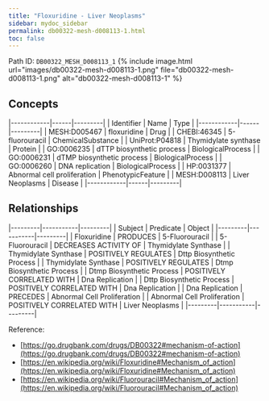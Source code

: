 ```yaml
---
title: "Floxuridine - Liver Neoplasms"
sidebar: mydoc_sidebar
permalink: db00322-mesh-d008113-1.html
toc: false 
---
```



Path ID: `DB00322_MESH_D008113_1`
{% include image.html url="images/db00322-mesh-d008113-1.png" file="db00322-mesh-d008113-1.png" alt="db00322-mesh-d008113-1" %}

## Concepts

|------------|------|---------|
| Identifier | Name | Type    |
|------------|------|---------|
| MESH:D005467 | floxuridine | Drug |
| CHEBI:46345 | 5-fluorouracil | ChemicalSubstance |
| UniProt:P04818 | Thymidylate synthase | Protein |
| GO:0006235 | dTTP biosynthetic process | BiologicalProcess |
| GO:0006231 | dTMP biosynthetic process | BiologicalProcess |
| GO:0006260 | DNA replication | BiologicalProcess |
| HP:0031377 | Abnormal cell proliferation | PhenotypicFeature |
| MESH:D008113 | Liver Neoplasms | Disease |
|------------|------|---------|

## Relationships

|---------|-----------|---------|
| Subject | Predicate | Object  |
|---------|-----------|---------|
| Floxuridine | PRODUCES | 5-Fluorouracil |
| 5-Fluorouracil | DECREASES ACTIVITY OF | Thymidylate Synthase |
| Thymidylate Synthase | POSITIVELY REGULATES | Dttp Biosynthetic Process |
| Thymidylate Synthase | POSITIVELY REGULATES | Dtmp Biosynthetic Process |
| Dtmp Biosynthetic Process | POSITIVELY CORRELATED WITH | Dna Replication |
| Dttp Biosynthetic Process | POSITIVELY CORRELATED WITH | Dna Replication |
| Dna Replication | PRECEDES | Abnormal Cell Proliferation |
| Abnormal Cell Proliferation | POSITIVELY CORRELATED WITH | Liver Neoplasms |
|---------|-----------|---------|

Reference: 
  - [https://go.drugbank.com/drugs/DB00322#mechanism-of-action](https://go.drugbank.com/drugs/DB00322#mechanism-of-action)
  - [https://en.wikipedia.org/wiki/Floxuridine#Mechanism_of_action](https://en.wikipedia.org/wiki/Floxuridine#Mechanism_of_action)
  - [https://en.wikipedia.org/wiki/Fluorouracil#Mechanism_of_action](https://en.wikipedia.org/wiki/Fluorouracil#Mechanism_of_action)
